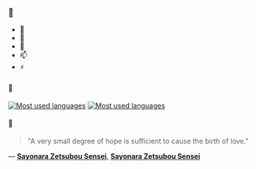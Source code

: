 ### 👋

- 🔭
- 🌱
- 💬
- 📫
- ⚡

#### 🧏

[![Most used languages](https://github-readme-stats-aynah.vercel.app/api/top-langs/?username=aynh&theme=solarized-dark&langs_count=6&layout=compact&hide_title=true)](https://github.com/anuraghazra/github-readme-stats#gh-dark-mode-only)
[![Most used languages](https://github-readme-stats-aynah.vercel.app/api/top-langs/?username=aynh&theme=solarized-light&langs_count=6&layout=compact&hide_title=true)](https://github.com/anuraghazra/github-readme-stats#gh-light-mode-only)

#### 💬

> "A very small degree of hope is sufficient to cause the birth of love."

&mdash; [**Sayonara Zetsubou Sensei**](https://myanimelist.net/character.php?q=Sayonara%20Zetsubou%20Sensei&cat=character), [**Sayonara Zetsubou Sensei**](https://myanimelist.net/search/all?q=Sayonara%20Zetsubou%20Sensei&cat=all)
